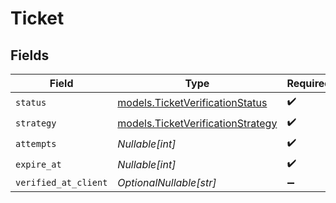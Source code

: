 # Ticket


## Fields

| Field                                                                        | Type                                                                         | Required                                                                     | Description                                                                  | Example                                                                      |
| ---------------------------------------------------------------------------- | ---------------------------------------------------------------------------- | ---------------------------------------------------------------------------- | ---------------------------------------------------------------------------- | ---------------------------------------------------------------------------- |
| `status`                                                                     | [models.TicketVerificationStatus](../models/ticketverificationstatus.md)     | :heavy_check_mark:                                                           | N/A                                                                          | verified                                                                     |
| `strategy`                                                                   | [models.TicketVerificationStrategy](../models/ticketverificationstrategy.md) | :heavy_check_mark:                                                           | N/A                                                                          | ticket                                                                       |
| `attempts`                                                                   | *Nullable[int]*                                                              | :heavy_check_mark:                                                           | N/A                                                                          | <nil>                                                                        |
| `expire_at`                                                                  | *Nullable[int]*                                                              | :heavy_check_mark:                                                           | N/A                                                                          | <nil>                                                                        |
| `verified_at_client`                                                         | *OptionalNullable[str]*                                                      | :heavy_minus_sign:                                                           | N/A                                                                          |                                                                              |